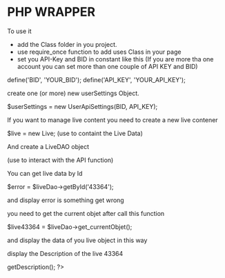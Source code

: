 PHP WRAPPER
============

To use it 
- add the Class folder in you project.
- use require_once function to add uses Class in your page
- set you API-Key and BID in constant like this 
(If you are more tha one account you can set more than one couple of API KEY and BID) 


define('BID', 'YOUR_BID');
define('API_KEY', 'YOUR_API_KEY');

create one (or more) new userSettings Object.

$userSettings = new UserApiSettings(BID, API_KEY);



If you want to manage live content you need to create a new live contener

$live = new Live; (use to containt the Live Data)

And create a LiveDAO object 

(use to interact with the API function)


You can get live data by Id

$error = $liveDao->getById('43364');

and display error is something get wrong

you need to get the current objet after call this function 

$live43364 = $liveDao->get_currentObjet();

and display the data of you live object in this way

 display the Description of the live 43364
 <?php echo $live43364->getDescription(); ?>


   
